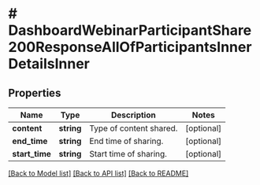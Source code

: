# # DashboardWebinarParticipantShare200ResponseAllOfParticipantsInnerDetailsInner

## Properties

Name | Type | Description | Notes
------------ | ------------- | ------------- | -------------
**content** | **string** | Type of content shared. | [optional]
**end_time** | **string** | End time of sharing. | [optional]
**start_time** | **string** | Start time of sharing. | [optional]

[[Back to Model list]](../../README.md#models) [[Back to API list]](../../README.md#endpoints) [[Back to README]](../../README.md)
